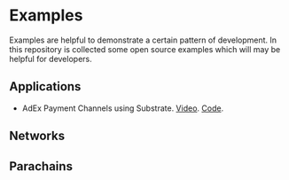 # Examples

Examples are helpful to demonstrate a certain pattern of development. 
In this repository is collected some open source examples which will
may be helpful for developers.

## Applications

 - AdEx Payment Channels using Substrate. [Video](https://www.youtube.com/watch?v=1CeI6Oa1BnU). [Code](https://github.com/AdExNetwork/adex-protocol-substrate).

## Networks

## Parachains
